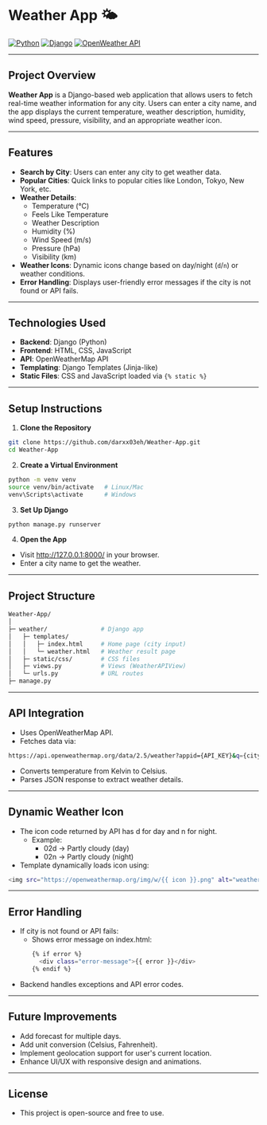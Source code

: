 # Weather App 🌤️

[![Python](https://img.shields.io/badge/Python-3670A0?style=for-the-badge&logo=python&logoColor=ffdd54)](https://www.python.org/) 
[![Django](https://img.shields.io/badge/Django-092E20?style=for-the-badge&logo=django&logoColor=white)](https://www.djangoproject.com/) 
[![OpenWeather API](https://img.shields.io/badge/OpenWeatherMap-FF6600?style=for-the-badge&logo=openweathermap&logoColor=white)](https://openweathermap.org/)

---

## Project Overview
**Weather App** is a Django-based web application that allows users to fetch real-time weather information for any city. Users can enter a city name, and the app displays the current temperature, weather description, humidity, wind speed, pressure, visibility, and an appropriate weather icon.

---

## Features
- **Search by City**: Users can enter any city to get weather data.
- **Popular Cities**: Quick links to popular cities like London, Tokyo, New York, etc.
- **Weather Details**:
  - Temperature (°C)
  - Feels Like Temperature
  - Weather Description
  - Humidity (%)
  - Wind Speed (m/s)
  - Pressure (hPa)
  - Visibility (km)
- **Weather Icons**: Dynamic icons change based on day/night (`d`/`n`) or weather conditions.
- **Error Handling**: Displays user-friendly error messages if the city is not found or API fails.

---

## Technologies Used
- **Backend**: Django (Python)
- **Frontend**: HTML, CSS, JavaScript
- **API**: OpenWeatherMap API
- **Templating**: Django Templates (Jinja-like)
- **Static Files**: CSS and JavaScript loaded via `{% static %}`

---

## Setup Instructions

1. **Clone the Repository**
```bash
git clone https://github.com/darxx03eh/Weather-App.git
cd Weather-App
```
2. **Create a Virtual Environment**
```bash
python -m venv venv
source venv/bin/activate   # Linux/Mac
venv\Scripts\activate      # Windows
```
3. **Set Up Django**
```bash
python manage.py runserver
```
4. **Open the App**
  - Visit http://127.0.0.1:8000/ in your browser.
  - Enter a city name to get the weather.

---

## Project Structure
```bash
Weather-App/
│
├─ weather/               # Django app
│   ├─ templates/
│   │   ├─ index.html     # Home page (city input)
│   │   └─ weather.html   # Weather result page
│   ├─ static/css/        # CSS files
│   ├─ views.py           # Views (WeatherAPIView)
│   └─ urls.py            # URL routes
├─ manage.py
```

---

## API Integration
  - Uses OpenWeatherMap API.
  - Fetches data via:
```bash
https://api.openweathermap.org/data/2.5/weather?appid={API_KEY}&q={city_name}
```
  - Converts temperature from Kelvin to Celsius.
  - Parses JSON response to extract weather details.
    
---

## Dynamic Weather Icon
  - The icon code returned by API has d for day and n for night.
    - Example:
      - 02d → Partly cloudy (day)
      - 02n → Partly cloudy (night)
  - Template dynamically loads icon using:
```bash
<img src="https://openweathermap.org/img/w/{{ icon }}.png" alt="weather icon"/>
```

---

## Error Handling
  - If city is not found or API fails:
    - Shows error message on index.html:
      ```bash
      {% if error %}
        <div class="error-message">{{ error }}</div>
      {% endif %}
      ```
  - Backend handles exceptions and API error codes.

---

## Future Improvements
  - Add forecast for multiple days.
  - Add unit conversion (Celsius, Fahrenheit).
  - Implement geolocation support for user's current location.
  - Enhance UI/UX with responsive design and animations.

---

## License
  - This project is open-source and free to use.

